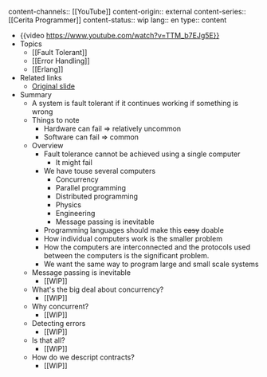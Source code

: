 content-channels:: [[YouTube]]
content-origin:: external
content-series:: [[Cerita Programmer]]
content-status:: wip
lang:: en
type:: content

- {{video https://www.youtube.com/watch?v=TTM_b7EJg5E}}
- Topics
  - [[Fault Tolerant]]
  - [[Error Handling]]
  - [[Erlang]]
- Related links
  - [Original slide](https://files.gotocon.com/uploads/slides/conference_9/352/original/do_dont_error_handling.pdf)
- Summary
  - A system is fault tolerant if it continues working if something is wrong
  - Things to note
    - Hardware can fail => relatively uncommon
    - Software can fail => common
  - Overview
    - Fault tolerance cannot be achieved using a single computer
      - It might fail
    - We have touse several computers
      - Concurrency
      - Parallel programming
      - Distributed programming
      - Physics
      - Engineering
      - Message passing is inevitable
    - Programming languages should make this ~~easy~~ doable
    - How individual computers work is the smaller problem
    - How the computers are interconnected and the protocols used between the computers is the significant problem.
    - We want the same way to program large and small scale systems
  - Message passing is inevitable
    - [[WIP]]
  - What's the big deal about concurrency?
    - [[WIP]]
  - Why concurrent?
    - [[WIP]]
  - Detecting errors
    - [[WIP]]
  - Is that all?
    - [[WIP]]
  - How do we descript contracts?
    - [[WIP]]
